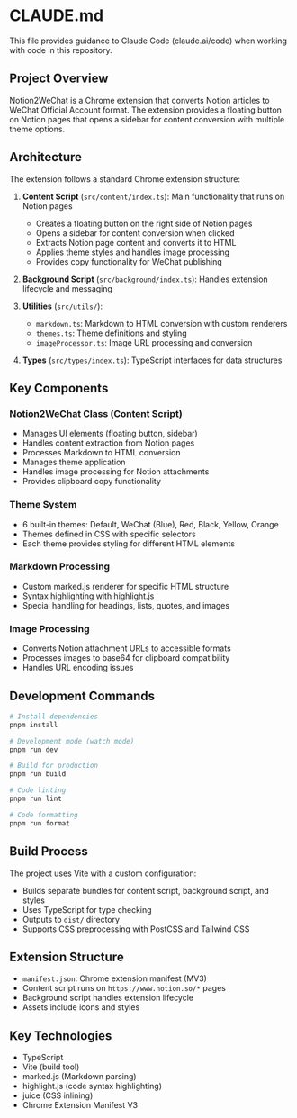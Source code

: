 # CLAUDE.md

This file provides guidance to Claude Code (claude.ai/code) when working with code in this repository.

## Project Overview

Notion2WeChat is a Chrome extension that converts Notion articles to WeChat Official Account format. The extension provides a floating button on Notion pages that opens a sidebar for content conversion with multiple theme options.

## Architecture

The extension follows a standard Chrome extension structure:

1. **Content Script** (`src/content/index.ts`): Main functionality that runs on Notion pages
   - Creates a floating button on the right side of Notion pages
   - Opens a sidebar for content conversion when clicked
   - Extracts Notion page content and converts it to HTML
   - Applies theme styles and handles image processing
   - Provides copy functionality for WeChat publishing

2. **Background Script** (`src/background/index.ts`): Handles extension lifecycle and messaging

3. **Utilities** (`src/utils/`):
   - `markdown.ts`: Markdown to HTML conversion with custom renderers
   - `themes.ts`: Theme definitions and styling
   - `imageProcessor.ts`: Image URL processing and conversion

4. **Types** (`src/types/index.ts`): TypeScript interfaces for data structures

## Key Components

### Notion2WeChat Class (Content Script)
- Manages UI elements (floating button, sidebar)
- Handles content extraction from Notion pages
- Processes Markdown to HTML conversion
- Manages theme application
- Handles image processing for Notion attachments
- Provides clipboard copy functionality

### Theme System
- 6 built-in themes: Default, WeChat (Blue), Red, Black, Yellow, Orange
- Themes defined in CSS with specific selectors
- Each theme provides styling for different HTML elements

### Markdown Processing
- Custom marked.js renderer for specific HTML structure
- Syntax highlighting with highlight.js
- Special handling for headings, lists, quotes, and images

### Image Processing
- Converts Notion attachment URLs to accessible formats
- Processes images to base64 for clipboard compatibility
- Handles URL encoding issues

## Development Commands

```bash
# Install dependencies
pnpm install

# Development mode (watch mode)
pnpm run dev

# Build for production
pnpm run build

# Code linting
pnpm run lint

# Code formatting
pnpm run format
```

## Build Process

The project uses Vite with a custom configuration:
- Builds separate bundles for content script, background script, and styles
- Uses TypeScript for type checking
- Outputs to `dist/` directory
- Supports CSS preprocessing with PostCSS and Tailwind CSS

## Extension Structure

- `manifest.json`: Chrome extension manifest (MV3)
- Content script runs on `https://www.notion.so/*` pages
- Background script handles extension lifecycle
- Assets include icons and styles

## Key Technologies

- TypeScript
- Vite (build tool)
- marked.js (Markdown parsing)
- highlight.js (code syntax highlighting)
- juice (CSS inlining)
- Chrome Extension Manifest V3